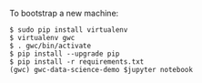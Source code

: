 To bootstrap a new machine:

```
$ sudo pip install virtualenv
$ virtualenv gwc
$ . gwc/bin/activate
$ pip install --upgrade pip
$ pip install -r requirements.txt
(gwc) gwc-data-science-demo $jupyter notebook
```

